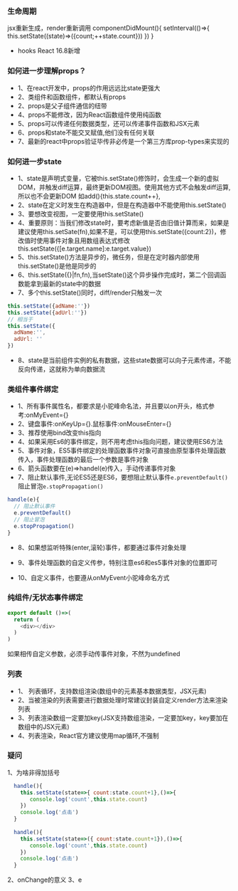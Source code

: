### 生命周期
jsx重新生成，render重新调用
componentDidMount(){
  setInterval(()=>{
    this.setState((state)=>({count;++state.count}))
  })
}
+ hooks React 16.8新增
### 如何进一步理解props？
+ 1、在react开发中，props的作用远远比state更强大
+ 2、类组件和函数组件，都默认有props
+ 2、props是父子组件通信的纽带
+ 4、props不能修改，因为React函数组件使用纯函数
+ 5、props可以传递任何数据类型，还可以传递事件函数和JSX元素
+ 6、props和state不能交叉赋值,他们没有任何关联
+ 7、最新的react中props验证毕传非必传是一个第三方库prop-types来实现的

### 如何进一步state
+ 1、state是声明式变量，它被this.setState()修饰时，会生成一个新的虚拟DOM，并触发diff运算，最终更新DOM视图。使用其他方式不会触发diff运算,所以也不会更新DOM
如add(){this.state.count++},
+ 2、state在定义时发生在构造器中，但是在构造器中不能使用this.setState()
+ 3、要想改变视图，一定要使用this.setState()
+ 4、重要原则：当我们修改state时，要考虑新值是否由旧值计算而来，如果是建议使用this.setSate(fn),如果不是，可以使用this.setState({count:2})，修改值时使用事件对象且用数组表达式修改this.setState({[e.target.name]:e.target.value})
+ 5、this.setState()方法是异步的，微任务，但是在定时器内部使用this.setState()是他是同步的
+ 6、this.setState({}|fn,fn),当setState()这个异步操作完成时，第二个回调函数能拿到最新的state中的数据
+ 7、多个this.setState()同时，diff/render只触发一次
```js
this.setState({adName:''})
this.setState({adUrl:''})
// 相当于
this.setState({
  adName:'',
  adUrl: ''
})
```
+ 8、state是当前组件实例的私有数据，这些state数据可以向子元素传递，不能反向传递，这就称为单向数据流


### 类组件事件绑定
+ 1、所有事件属性名，都要求是小驼峰命名法，并且要以on开头，格式参考:onMyEvent={}
+ 2、键盘事件:onKeyUp={}.鼠标事件:onMouseEnter={}
+ 3、推荐使用bind改变this指向
+ 4、如果采用Es6的事件绑定，则不用考虑this指向问题，建议使用ES6方法
+ 5、事件对象，ES5事件绑定的处理函数事件对象可直接由原型事件处理函数传入，事件处理函数的最后一个参数是事件对象
+ 6、箭头函数要在(e)=>handel(e)传入，手动传递事件对象
+ 7、阻止默认事件,无论ES5还是ES6，要想阻止默认事件`e.preventDefault()`阻止冒泡`e.stopPropagation()`
```js
handle(e){
  // 阻止默认事件
  e.preventDefault()
  // 阻止冒泡
  e.stopPropagation()
}
```
+ 8、如果想监听特殊(enter,滚轮)事件，都要通过事件对象处理

+ 9、事件处理函数的自定义传参，特别注意es6和es5事件对象的位置即可
+ 10、自定义事件，也要遵从onMyEvent小驼峰命名方式

### 纯组件/无状态事件绑定
```js
export default ()=>(
  return (
    <div></div>
  )
)
```
如果相传自定义参数，必须手动传事件对象，不然为undefined
### 列表
+ 1、 列表循环，支持数组渲染(数组中的元素基本数据类型，JSX元素)
+ 2、当被渲染的列表需要进行数据处理时常建议封装自定义render方法来渲染列表
+ 3、列表渲染数组一定要加key(JSX支持数组渲染，一定要加key，key要加在数组中的JSX元素)
+ 4、列表渲染，React官方建议使用map循环,不强制

### 疑问
1、为啥非得加括号
```js
  handle(){
    this.setState(state=>{ count:state.count+1},()=>{
       console.log('count',this.state.count)
    })
    console.log('点击')
  }
  
  handle(){
    this.setState(state=>({ count:state.count+1}),()=>{
       console.log('count',this.state.count)
    })
    console.log('点击')
  }
```
2、onChange的意义
3、e